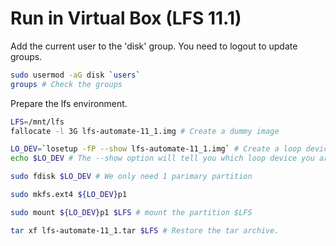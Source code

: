 # Run in Virtual Box (LFS 11.1)
Add the current user to the 'disk' group. You need to logout to update groups.
``` bash
sudo usermod -aG disk `users`
groups # Check the groups
```

Prepare the lfs environment.
``` bash
LFS=/mnt/lfs
fallocate -l 3G lfs-automate-11_1.img # Create a dummy image

LO_DEV=`losetup -fP --show lfs-automate-11_1.img` # Create a loop device
echo $LO_DEV # The --show option will tell you which loop device you are created

sudo fdisk $LO_DEV # We only need 1 parimary partition

sudo mkfs.ext4 ${LO_DEV}p1

sudo mount ${LO_DEV}p1 $LFS # mount the partition $LFS

tar xf lfs-automate-11_1.tar $LFS # Restore the tar archive.

```
